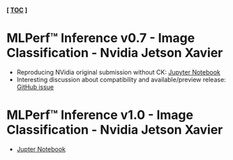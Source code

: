 **[ [TOC](../README.md) ]**

# MLPerf&trade; Inference v0.7 - Image Classification - Nvidia Jetson Xavier 

* Reproducing NVidia original submission without CK: [Jupyter Notebook](https://github.com/mlcommons/ck-ml/blob/main/jnotebook/mlperf-inference-v0.7-reproduce-xavier/reproduce-xavier-with-jetpack-4.5.ipynb)
* Interesting discussion about compatibility and available/preview release: [GitHub issue](https://github.com/mlcommons/inference_results_v0.7/issues/15)

# MLPerf&trade; Inference v1.0 - Image Classification - Nvidia Jetson Xavier 

* [Jupter Notebook](https://github.com/ctuning/ck-ml/blob/main/jnotebook/mlperf-inference-v0.7-reproduce-xavier/reproduce-xavier-with-jetpack-4.5.ipynb)
